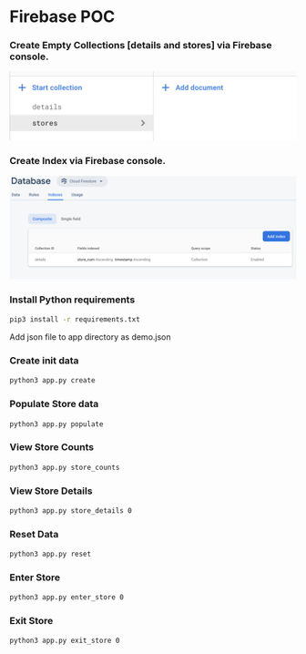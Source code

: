 # Firebase POC

### Create Empty Collections [details and stores] via Firebase console.
![alt text](screen1.png "Collections")

### Create Index via Firebase console.
![alt text](screen2.png "Index")

### Install Python requirements
```bash
pip3 install -r requirements.txt
```

Add json file to app directory as demo.json

### Create init data
```bash
python3 app.py create
```

### Populate Store data
```bash
python3 app.py populate
```

### View Store Counts
```bash
python3 app.py store_counts
```

### View Store Details
```bash
python3 app.py store_details 0
```

### Reset Data
```bash
python3 app.py reset
```

### Enter Store
```bash
python3 app.py enter_store 0 
```

### Exit Store
```bash
python3 app.py exit_store 0 
```

